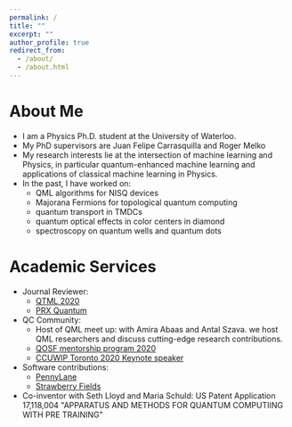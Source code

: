 ```yaml
---
permalink: /
title: ""
excerpt: ""
author_profile: true
redirect_from: 
  - /about/
  - /about.html
---
```


# About Me
* I am a Physics Ph.D. student at the University of Waterloo.
* My PhD supervisors are Juan Felipe Carrasquilla and Roger Melko
* My research interests lie at the intersection of machine learning and Physics, in particular quantum-enhanced machine learning and applications of classical machine learning in Physics.
* In the past, I have worked on:
    * QML algorithms for NISQ devices
    * Majorana Fermions for topological quantum computing
    * quantum transport in TMDCs
    * quantum optical effects in color centers in diamond
    * spectroscopy on quantum wells and quantum dots 

# Academic Services
* Journal Reviewer:
    * [QTML 2020](https://www.qtml2020.com/)
    * [PRX Quantum](https://journals.aps.org/prxquantum/)
* QC Community:
    * Host of QML meet up: with Amira Abaas and Antal Szava. we host QML researchers and discuss cutting-edge research contributions. 
    * [QOSF mentorship program 2020](https://qosf.org/qc_mentorship/)
    * [CCUWIP Toronto 2020 Keynote speaker](https://ccuwip.cap.ca/)  
* Software contributions:
    * [PennyLane](https://pennylane.ai/)
    * [Strawberry Fields](https://strawberryfields.ai/) 
* Co-inventor with Seth Lloyd and Maria Schuld: US Patent Application 17,118,004 "APPARATUS AND METHODS FOR QUANTUM COMPUTIING WITH PRE TRAINING"
